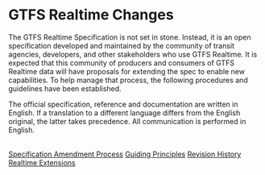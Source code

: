 # GTFS Realtime Changes

The GTFS Realtime Specification is not set in stone. Instead, it is an open specification developed and maintained by the community of transit agencies, developers, and other stakeholders who use GTFS Realtime. It is expected that this community of producers and consumers of GTFS Realtime data will have proposals for extending the spec to enable new capabilities. To help manage that process, the following procedures and guidelines have been established.

The official specification, reference and documentation are written in English. If a translation to a different language differs from the English original, the latter takes precedence. All communication is performed in English.

</br>

<div class="landing-page">
    <a class="button" href="../process">Specification Amendment Process</a>
    <a class="button" href="../guiding-principles">Guiding Principles</a>
    <a class="button" href="../revision-history">Revision History</a>
    <a class="button" href="../extensions">Realtime Extensions</a>
</div>
